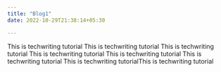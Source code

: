 ```yaml
---
title: "Blog1"
date: 2022-10-29T21:38:14+05:30

---
```


This is techwriting tutorial
This is techwriting tutorial
This is techwriting tutorial
This is techwriting tutorial
This is techwriting tutorial
This is techwriting tutorial
This is techwriting tutorialThis is techwriting tutorial
